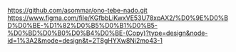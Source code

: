 https://github.com/asommar/ono-tebe-nado.git
https://www.figma.com/file/KGfbbLiKwxVE53U78xpAX2/%D0%9E%D0%BD%D0%BE-%D1%82%D0%B5%D0%B1%D0%B5-%D0%BD%D0%B0%D0%B4%D0%BE-(Copy)?type=design&node-id=1%3A2&mode=design&t=2T8gHYXw8Ni2mo43-1
